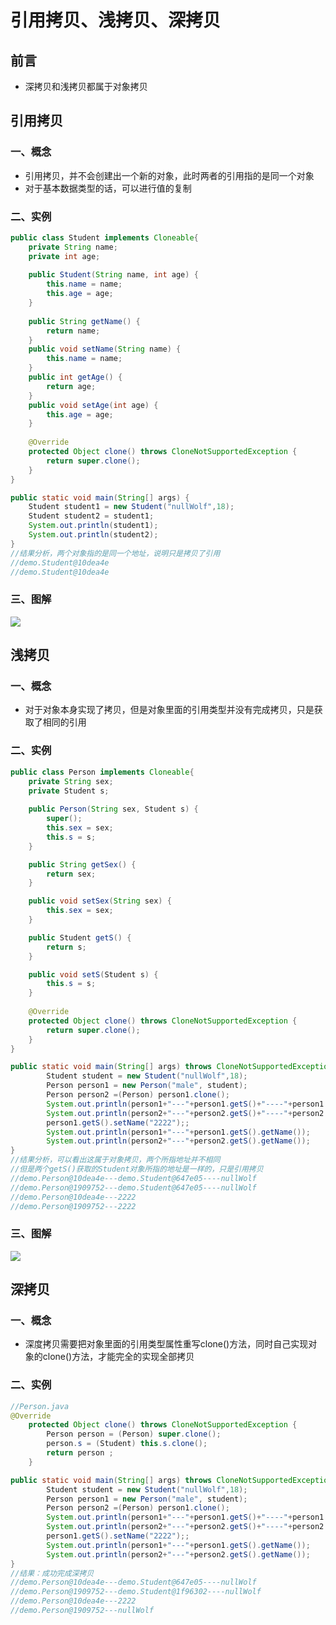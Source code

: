 # 引用拷贝、浅拷贝、深拷贝

## 前言

- 深拷贝和浅拷贝都属于对象拷贝

## 引用拷贝

### 一、概念

- 引用拷贝，并不会创建出一个新的对象，此时两者的引用指的是同一个对象
- 对于基本数据类型的话，可以进行值的复制

### 二、实例

```java
public class Student implements Cloneable{
	private String name;
	private int age;
	
	public Student(String name, int age) {
		this.name = name;
		this.age = age;
	}
	
	public String getName() {
		return name;
	}
	public void setName(String name) {
		this.name = name;
	}
	public int getAge() {
		return age;
	}
	public void setAge(int age) {
		this.age = age;
	}
	
	@Override
	protected Object clone() throws CloneNotSupportedException {
		return super.clone();
	}
}
```

```java
public static void main(String[] args) {
    Student student1 = new Student("nullWolf",18);
    Student student2 = student1;
    System.out.println(student1);
    System.out.println(student2);		
}
//结果分析，两个对象指的是同一个地址，说明只是拷贝了引用
//demo.Student@10dea4e
//demo.Student@10dea4e
```

### 三、图解

![](C:/Users/inspeeding_YF006/Desktop/Notes/Java/image/%E5%BC%95%E7%94%A8%E6%8B%B7%E8%B4%9D.jpg)

## 浅拷贝

### 一、概念

- 对于对象本身实现了拷贝，但是对象里面的引用类型并没有完成拷贝，只是获取了相同的引用

### 二、实例

```java
public class Person implements Cloneable{
	private String sex;
	private Student s;
	
	public Person(String sex, Student s) {
		super();
		this.sex = sex;
		this.s = s;
	}

	public String getSex() {
		return sex;
	}

	public void setSex(String sex) {
		this.sex = sex;
	}

	public Student getS() {
		return s;
	}

	public void setS(Student s) {
		this.s = s;
	}
	
	@Override
	protected Object clone() throws CloneNotSupportedException {
		return super.clone();
	}
}
```

```java
public static void main(String[] args) throws CloneNotSupportedException {
		Student student = new Student("nullWolf",18);
		Person person1 = new Person("male", student);
		Person person2 =(Person) person1.clone();
		System.out.println(person1+"---"+person1.getS()+"----"+person1.getS().getName());
		System.out.println(person2+"---"+person2.getS()+"----"+person2.getS().getName());	
		person1.getS().setName("2222");;
		System.out.println(person1+"---"+person1.getS().getName());
		System.out.println(person2+"---"+person2.getS().getName());	
}
//结果分析，可以看出这属于对象拷贝，两个所指地址并不相同
//但是两个getS()获取的Student对象所指的地址是一样的，只是引用拷贝
//demo.Person@10dea4e---demo.Student@647e05----nullWolf
//demo.Person@1909752---demo.Student@647e05----nullWolf
//demo.Person@10dea4e---2222
//demo.Person@1909752---2222
```

### 三、图解

![](C:/Users/inspeeding_YF006/Desktop/Notes/Java/Image/%E6%B5%85%E6%8B%B7%E8%B4%9D.jpg)

## 深拷贝

### 一、概念

- 深度拷贝需要把对象里面的引用类型属性重写clone()方法，同时自己实现对象的clone()方法，才能完全的实现全部拷贝

### 二、实例

```java
//Person.java
@Override
	protected Object clone() throws CloneNotSupportedException {
		Person person = (Person) super.clone();
		person.s = (Student) this.s.clone();
		return person ;
	}
```

```java
public static void main(String[] args) throws CloneNotSupportedException {
		Student student = new Student("nullWolf",18);
		Person person1 = new Person("male", student);
		Person person2 =(Person) person1.clone();
		System.out.println(person1+"---"+person1.getS()+"----"+person1.getS().getName());
		System.out.println(person2+"---"+person2.getS()+"----"+person2.getS().getName());	
		person1.getS().setName("2222");;
		System.out.println(person1+"---"+person1.getS().getName());
		System.out.println(person2+"---"+person2.getS().getName());	
}
//结果：成功完成深拷贝
//demo.Person@10dea4e---demo.Student@647e05----nullWolf
//demo.Person@1909752---demo.Student@1f96302----nullWolf
//demo.Person@10dea4e---2222
//demo.Person@1909752---nullWolf
```

